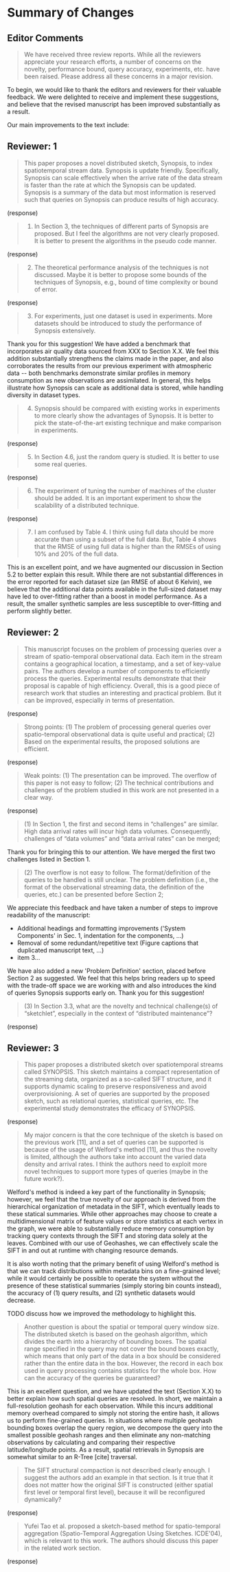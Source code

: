 Summary of Changes
==================

Editor Comments
---------------
> We have received three review reports. While all the reviewers appreciate your research efforts, a number of concerns on the novelty, performance bound, query accuracy, experiments, etc. have been raised. Please address all these concerns in a major revision.

To begin, we would like to thank the editors and reviewers for their valuable feedback. We were delighted to receive and implement these suggestions, and believe that the revised manuscript has been improved substantially as a result.

Our main improvements to the text include:


Reviewer: 1
-----------
> This paper proposes a novel distributed sketch, Synopsis, to index spatiotemporal stream data. Synopsis is update friendly. Specifically, Synopsis can scale effectively when the arrive rate of the data stream is faster than the rate at which the Synopsis can be updated. Synopsis is a summary of the data but most information is reserved such that queries on Synopsis can produce results of high accuracy.

(response)

> 1) In Section 3, the techniques of different parts of Synopsis are proposed. But I feel the algorithms are not very clearly proposed. It is better to present the algorithms in the pseudo code manner.

(response)

> 2) The theoretical performance analysis of the techniques is not discussed. Maybe it is better to propose some bounds of the techniques of Synopsis, e.g., bound of time complexity or bound of error.

(response)

> 3) For experiments, just one dataset is used in experiments. More datasets should be introduced to study the performance of Synopsis extensively.

Thank you for this suggestion! We have added a benchmark that incorporates air quality data sourced from XXX to Section X.X. We feel this addition substantially strengthens the claims made in the paper, and also corroborates the results from our previous experiment with atmospheric data -- both benchmarks demonstrate similar profiles in memory consumption as new observations are assimilated. In general, this helps illustrate how Synopsis can scale as additional data is stored, while handling diversity in dataset types.

> 4) Synopsis should be compared with existing works in experiments to more clearly show the advantages of Synopsis. It is better to pick the state-of-the-art existing technique and make comparison in experiments.

(response)

> 5) In Section 4.6, just the random query is studied. It is better to use some real queries.

(response)

> 6) The experiment of tuning the number of machines of the cluster should be added. It is an important experiment to show the scalability of a distributed technique.

(response)

> 7) I am confused by Table 4. I think using full data should be more accurate than using a subset of the full data. But, Table 4 shows that the RMSE of using full data is higher than the RMSEs of using 10% and 20% of the full data.

This is an excellent point, and we have augmented our discussion in Section 5.2 to better explain this result. While there are not substantial differences in the error reported for each dataset size (an RMSE of about 6 Kelvin), we believe that the additional data points available in the full-sized dataset may have led to over-fitting rather than a boost in model performance. As a result, the smaller synthetic samples are less susceptible to over-fitting and perform slightly better.


Reviewer: 2
-----------

> This manuscript focuses on the problem of processing queries over a stream of spatio-temporal observational data. Each item in the stream contains a geographical location, a timestamp, and a set of key-value pairs. The authors develop a number of components to efficiently process the queries. Experimental results demonstrate that their proposal is capable of high efficiency. Overall, this is a good piece of research work that studies an interesting and practical problem. But it can be improved, especially in terms of presentation.

(response)

> Strong points:
> (1) The problem of processing general queries over spatio-temporal observational data is quite useful and practical;
> (2) Based on the experimental results, the proposed solutions are efficient.

(response)

> Weak points:
> (1) The presentation can be improved. The overflow of this paper is not easy to follow;
> (2) The technical contributions and challenges of the problem studied in this work are not presented in a clear way.

(response)

> (1) In Section 1, the first and second items in “challenges” are similar. High data arrival rates will incur high data volumes. Consequently, challenges of “data volumes” and “data arrival rates” can be merged;

Thank you for bringing this to our attention. We have merged the first two challenges listed in Section 1.

> (2) The overflow is not easy to follow. The format/definition of the queries to be handled is still unclear. The problem definition (i.e., the format of the observational streaming data, the definition of the queries, etc.) can be presented before Section 2;

We appreciate this feedback and have taken a number of steps to improve readability of the manuscript:

- Additional headings and formatting improvements ('System Components' in Sec. 1, indentation for the components, ...)
- Removal of some redundant/repetitive text (Figure captions that duplicated manuscript text, ...)
- item 3...

We have also added a new 'Problem Definition' section, placed before Section 2 as suggested. We feel that this helps bring readers up to speed with the trade-off space we are working with and also introduces the kind of queries Synopsis supports early on. Thank you for this suggestion!

> (3) In Section 3.3, what are the novelty and technical challenge(s) of “sketchlet”, especially in the context of “distributed maintenance”?

(response)


Reviewer: 3
-----------

> This paper proposes a distributed sketch over spatiotemporal streams called SYNOPSIS. This sketch maintains a compact representation of the streaming data, organized as a so-called SIFT structure, and it supports dynamic scaling to preserve responsiveness and avoid overprovisioning. A set of queries are supported by the proposed sketch, such as relational queries, statistical queries, etc. The experimental study demonstrates the efficacy of SYNOPSIS.

(response)

> My major concern is that the core technique of the sketch is based on the previous work [11], and a set of queries can be supported is because of the usage of Welford's method [11], and thus the novelty is limited, although the authors take into account the varied data density and arrival rates. I think the authors need to exploit more novel techniques to support more types of queries (maybe in the future work?).

Welford's method is indeed a key part of the functionality in Synopsis; however, we feel that the true novelty of our approach is derived from the hierarchical organization of metadata in the SIFT, which eventually leads to these statical summaries. While other approaches may choose to create a multidimensional matrix of feature values or store statistics at each vertex in the graph, we were able to substantially reduce memory consumption by tracking query contexts through the SIFT and storing data solely at the leaves. Combined with our use of Geohashes, we can effectively scale the SIFT in and out at runtime with changing resource demands.

It is also worth noting that the primary benefit of using Welford's method is that we can track distributions within metadata bins on a fine-grained level; while it would certainly be possible to operate the system without the presence of these statistical summaries (simply storing bin counts instead), the accuracy of (1) query results, and (2) synthetic datasets would decrease.

TODO discuss how we improved the methodology to highlight this.


> Another question is about the spatial or temporal query window size. The distributed sketch is based on the geohash algorithm, which divides the earth into a hierarchy of bounding boxes. The spatial range specified in the query may not cover the bound boxes exactly, which means that only part of the data in a box should be considered rather than the entire data in the box. However, the record in each box used in query processing contains statistics for the whole box. How can the accuracy of the queries be guaranteed?

This is an excellent question, and we have updated the text (Section X.X) to better explain how such spatial queries are resolved. In short, we maintain a full-resolution geohash for each observation. While this incurs additional memory overhead compared to simply not storing the entire hash, it allows us to perform fine-grained queries. In situations where multiple geohash bounding boxes overlap the query region, we decompose the query into the smallest possible geohash ranges and then eliminate any non-matching observations by calculating and comparing their respective latitude/longitude points. As a result, spatial retrievals in Synopsis are somewhat similar to an R-Tree [cite] traversal.

> The SIFT structural compaction is not described clearly enough. I suggest the authors add an example in that section. Is it true that it does not matter how the original SIFT is constructed (either spatial first level or temporal first level), because it will be reconfigured dynamically?

(response)

> Yufei Tao et al. proposed a sketch-based method for spatio-temporal aggregation (Spatio-Temporal Aggregation Using Sketches. ICDE'04), which is relevant to this work. The authors should discuss this paper in the related work section.

(response)
